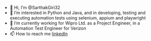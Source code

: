 - 👋 Hi, I’m @SarthakGiri32
- 👀 I’m interested in Python and Java, and in developing, testing and executing automation tests using selenium, appium and playwright
- 🌱 I’m currently working for Wipro Ltd. as a Project Engineer, in a Automation Test Engineer for Verizon
- 📫 How to reach me [linkedIn](https://www.linkedin.com/in/sarthak-g-1a596398/)

<!---
SarthakGiri32/SarthakGiri32 is a ✨ special ✨ repository because its `README.md` (this file) appears on your GitHub profile.
You can click the Preview link to take a look at your changes.
--->
